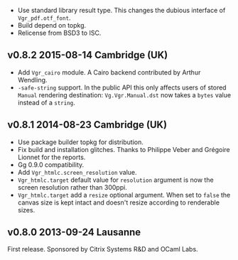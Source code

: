 
- Use standard library result type. This changes the dubious interface
  of `Vgr_pdf.otf_font`.
- Build depend on topkg.
- Relicense from BSD3 to ISC.

v0.8.2 2015-08-14 Cambridge (UK)
--------------------------------

- Add `Vgr_cairo` module. A Cairo backend contributed by Arthur Wendling.
- `-safe-string` support. In the public API this only affects users of
  stored `Manual` rendering destination: `Vg.Vgr.Manual.dst` now takes
  a `bytes` value instead of a `string`.


v0.8.1 2014-08-23 Cambridge (UK)
--------------------------------

- Use package builder topkg for distribution.
- Fix build and installation glitches. Thanks to Philippe Veber and
  Grégoire Lionnet for the reports.
- Gg 0.9.0 compatibility.
- Add `Vgr_htmlc.screen_resolution` value.
- `Vgr_htmlc.target` default value for `resolution` argument is now the
  screen resolution rather than 300ppi.
- `Vgr_htmlc.target` add a `resize` optional argument. When set to
  `false` the canvas size is kept intact and doesn't resize according
  to renderable sizes.

v0.8.0 2013-09-24 Lausanne
--------------------------

First release.
Sponsored by Citrix Systems R&D and OCaml Labs.
